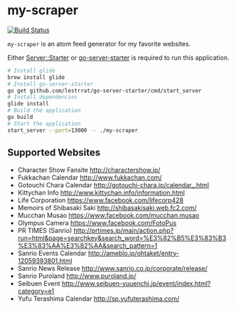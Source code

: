 # my-scraper

[![Build Status](https://travis-ci.org/mono0x/my-scraper.svg)](https://travis-ci.org/mono0x/my-scraper)

`my-scraper` is an atom feed generator for my favorite websites.

Either [Server::Starter](https://metacpan.org/pod/Server::Starter) or [go-server-starter](https://github.com/lestrrat/go-server-starter) is required to run this application.

```sh
# Install glide
brew install glide
# Install go-server-starter
go get github.com/lestrrat/go-server-starter/cmd/start_server
# Install dependencies
glide install
# Build the application
go build
# Start the application
start_server --port=13000 -- ./my-scraper
```

## Supported Websites

- Character Show Fansite <http://charactershow.jp/>
- Fukkachan Calendar <http://www.fukkachan.com/>
- Gotouchi Chara Calendar <http://gotouchi-chara.jp/calendar_.html>
- Kittychan Info <http://www.kittychan.info/information.html>
- Life Corporation <https://www.facebook.com/lifecorp428>
- Memoirs of Shibasaki Saki <http://shibasakisaki.web.fc2.com/>
- Mucchan Musao <https://www.facebook.com/mucchan.musao>
- Olympus Camera <https://www.facebook.com/FotoPus>
- PR TIMES (Sanrio) <http://prtimes.jp/main/action.php?run=html&page=searchkey&search_word=%E3%82%B5%E3%83%B3%E3%83%AA%E3%82%AA&search_pattern=1>
- Sanrio Events Calendar <http://ameblo.jp/ohtaket/entry-12059393801.html>
- Sanrio News Release <http://www.sanrio.co.jp/corporate/release/>
- Sanrio Puroland <http://www.puroland.jp/>
- Seibuen Event <http://www.seibuen-yuuenchi.jp/event/index.html?category=e1>
- Yufu Terashima Calendar <http://sp.yufuterashima.com/>
